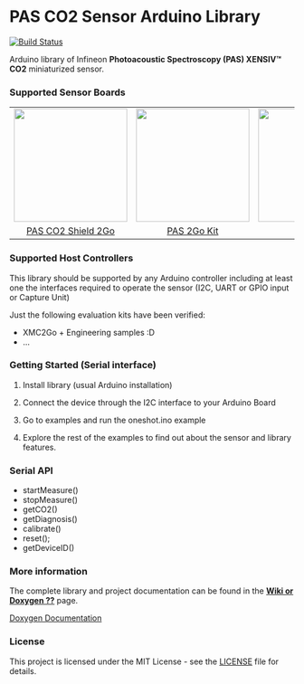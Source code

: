 # PAS CO2 Sensor Arduino Library

[![Build Status](https://travis-ci.com/Infineon/arduino-pas-co2-sensor.svg?branch=master)](https://travis-ci.com/Infineon/arduino-pas-co2-sensor)

Arduino library of Infineon **Photoacoustic Spectroscopy (PAS) XENSIV™ CO2** miniaturized sensor.

### Supported Sensor Boards
<table>
    <tr>
        <td align="center"><img src="" width=200></td>
        <td align="center"><img  src="" width=200></td>
        <td align="center"><img src="" width=200></td>
    </tr>
    <tr>
        <td style="text-align: center"><a href="">PAS CO2 Shield 2Go</a></td>
        <td style="text-align: center"><a href="">PAS 2Go Kit</a></td>
    </tr>
</table>

### Supported Host Controllers

This library should be supported by any Arduino controller including at least
one the interfaces required to operate the sensor (I2C, UART or GPIO input or Capture Unit)

Just the following evaluation kits have been verified:
- XMC2Go + Engineering samples :D
- ...


### Getting Started (Serial interface)
1. Install library (usual Arduino installation)
2. Connect the device through the I2C interface to your Arduino Board
3. Go to examples and run the oneshot.ino example

4. Explore the rest of the examples to find out about the sensor and library features.

### Serial API

* startMeasure()
* stopMeasure()
* getCO2()
* getDiagnosis()
* calibrate()
* reset();
* getDeviceID()

### More information

The complete library and project documentation can be found in the **[Wiki or Doxygen ??](https://github.com/infineon/pas-co2-sensor/wiki/Home)** page.

[Doxygen Documentation](somewhere)
  
### License

This project is licensed under the MIT License - see the [LICENSE](LICENSE) file for details.


